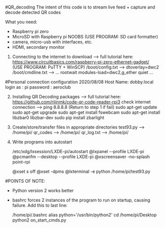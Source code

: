 #QR_decoding
The intent of this code is to stream live feed + capture and decode detected QR codes

What you need:
- Raspberry pi zero
- MicroSD with Raspberry pi NOOBS (USE PROGRAM: SD card formatter)
- camera, micro-usb with interfaces, etc.
- HDMI, secondary monitor

1. Connecting to the internet to download --> full tutorial here: https://www.circuitbasics.com/raspberry-pi-zero-ethernet-gadget/
   (USE PROGRAM: PuTTY + WinSCP)
   /boot/config.txt --> dtoverlay=dwc2
   /boot/cmdline.txt --> ... rootwait modules-load=dwc2,g_ether quiet ...
    
#Personal connection configuration 2020/08/08
   Host Name: dobby.local
   login as : pi
   password : aeroclub

2. Installing QR Decoding packages --> full tutorial here: https://github.com/rijinmk/code-qr-code-reader-rpi3
   check internet connection --> ping 8.8.8.8 (Return to step 1 if fail)
   sudo apt-get update
   sudo apt-get upgrade
   sudo apt-get install fswebcam
   sudo apt-get install libzbar0 libzbar-dev
   sudo pip install zbarlight
   
3. Create/store/transfer files in appropriate directories
   test93.py  --> /home/pi/
   qr_codes   --> /home/pi/
   qr_log.txt --> /home/pi/

4. Write programs into autostart

   /etc/xdg/lxsession/LXDE-pi/autostart
   @lxpanel --profile LXDE-pi
   @pcmanfm --desktop --profile LXDE-pi
   @xscreensaver -no-splash 
   point-rpi

   @xset s off
   @xset -dpms
   @lxterminal -e python /home/pi/test93.py
   
#POINTS OF NOTE: 
- Python version 2 works better 
- bashrc forces 2 instances of the program to run on startup, causing failure. Add this to last line:

    /home/pi/.bashrc
    alias python='/usr/bin/python2'
    cd /home/pi/Desktop
    python2 on_start_cmds.py



   
   
